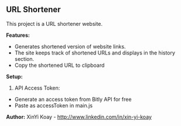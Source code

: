 ## URL Shortener

This project is a URL shortener website.

**Features:**
- Generates shortened version of website links.
- The site keeps track of shortened URLs and displays in the history section.
- Copy the shortened URL to clipboard

**Setup:**
1. API Access Token:
- Generate an access token from Bitly API for free
- Paste as accessToken in main.js


**Author:** XinYi Koay - http://www.linkedin.com/in/xin-yi-koay